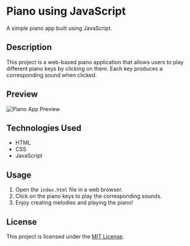 # Piano using JavaScript

A simple piano app built using JavaScript.

## Description

This project is a web-based piano application that allows users to play different piano keys by clicking on them. Each key produces a corresponding sound when clicked.

## Preview

![Piano App Preview](screenshot.png)

## Technologies Used

- HTML
- CSS
- JavaScript

## Usage

1. Open the `index.html` file in a web browser.
2. Click on the piano keys to play the corresponding sounds.
3. Enjoy creating melodies and playing the piano!

## License

This project is licensed under the [MIT License](LICENSE).
